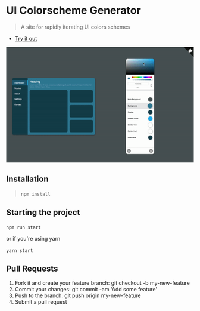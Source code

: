 # UI Colorscheme Generator 

> A site for rapidly iterating UI colors schemes 

* [Try it out](schemegen.surge.sh)

![Example](/examples/demo.gif)

## Installation

> `npm install`

## Starting the project

`npm run start`

or if you're using yarn

`yarn start`

## Pull Requests

1. Fork it and create your feature branch: git checkout -b my-new-feature
2. Commit your changes: git commit -am 'Add some feature'
3. Push to the branch: git push origin my-new-feature 
4. Submit a pull request
